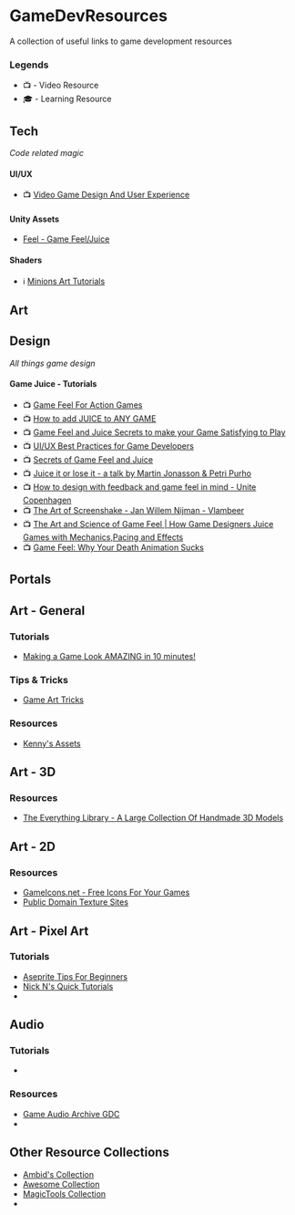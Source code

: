 # GameDevResources
A collection of useful links to game development resources

### Legends

- :tv: - Video Resource
- :mortar_board: - Learning Resource

## Tech
_Code related magic_

#### UI/UX
- :tv: [Video Game Design And User Experience](https://www.youtube.com/watch?v=1mTI1rjQiOE)

#### Unity Assets
* [Feel - Game Feel/Juice](https://assetstore.unity.com/packages/tools/particles-effects/feel-183370)

#### Shaders
* :information_source: [Minions Art Tutorials](https://minionsart.github.io/tutorials/)

## Art

## Design
_All things game design_

#### Game Juice - Tutorials
* :tv: [Game Feel For Action Games](https://www.youtube.com/watch?v=UsGuN69g2NI)
* :tv: [How to add JUICE to ANY GAME](https://www.youtube.com/watch?v=-dJnsZrykb0)
* :tv: [Game Feel and Juice Secrets to make your Game Satisfying to Play](https://www.youtube.com/watch?v=9RwBwLtq2LQ)
* :tv: [UI/UX Best Practices for Game Developers](https://youtube.com/playlist?list=PLzOZD569v5GvOJV4TM_5tNwejljkBACaS)
* :tv: [Secrets of Game Feel and Juice](https://www.youtube.com/watch?v=216_5nu4aVQ)
* :tv: [Juice it or lose it - a talk by Martin Jonasson & Petri Purho](https://www.youtube.com/watch?v=Fy0aCDmgnxg)
* :tv: [How to design with feedback and game feel in mind - Unite Copenhagen](https://www.youtube.com/watch?v=yCKI9T3sSv0)
* :tv: [The Art of Screenshake - Jan Willem Nijman - Vlambeer](https://www.youtube.com/watch?v=SkgkIXZ_13Y)
* :tv: [The Art and Science of Game Feel | How Game Designers Juice Games with Mechanics,Pacing and Effects](https://www.youtube.com/watch?v=EDElfx2qo_M)
* :tv: [Game Feel: Why Your Death Animation Sucks](https://www.youtube.com/watch?v=pmSAG51BybY)

## Portals

## Art - General
### Tutorials
* [Making a Game Look AMAZING in 10 minutes!](https://www.youtube.com/watch?v=eDiRnWhqqIY)

### Tips & Tricks
* [Game Art Tricks](http://simonschreibt.de/game-art-tricks/)

### Resources
* [Kenny's Assets](https://kenney.nl/assets)

## Art - 3D
### Resources
* [The Everything Library - A Large Collection Of Handmade 3D Models](https://www.davidoreilly.com/library)

## Art - 2D
### Resources
* [GameIcons.net - Free Icons For Your Games](https://game-icons.net/)
* [Public Domain Texture Sites](https://docs.google.com/spreadsheets/d/1i8vLBtMDIwJYrpFycgAHBZV1quqaTh7iZB9vvbCohJs/editid=0)

## Art - Pixel Art
### Tutorials
* [Aseprite Tips For Beginners](https://twitter.com/Nootall_/status/1435600476666482689)
* [Nick N's Quick Tutorials](https://www.patreon.com/NickNuttall)
* 

## Audio
### Tutorials
* []()

### Resources
* [Game Audio Archive GDC](http://sonniss.com/gameaudiogdc)
* 

## Other Resource Collections
* [Ambid's Collection](https://github.com/ambid17/Unity-Articles)
* [Awesome Collection](https://github.com/sindresorhus/awesome)
* [MagicTools Collection](https://github.com/ellisonleao/magictools)
* 
